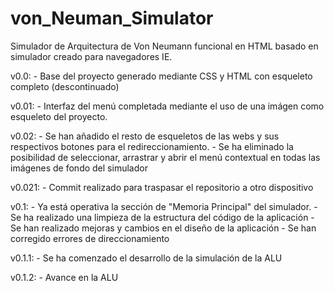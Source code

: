 # von_Neuman_Simulator
Simulador de Arquitectura de Von Neumann funcional en HTML basado en simulador creado para navegadores IE.

v0.0:
    - Base del proyecto generado mediante CSS y HTML con esqueleto completo (descontinuado)

v0.01:
    - Interfaz del menú completada mediante el uso de una imágen como esqueleto del proyecto.

v0.02:
    - Se han añadido el resto de esqueletos de las webs y sus respectivos botones para el redireccionamiento.
    - Se ha eliminado la posibilidad de seleccionar, arrastrar y abrir el menú contextual en todas las imágenes de fondo del simulador

v0.021:
    - Commit realizado para traspasar el repositorio a otro dispositivo

v0.1:
    - Ya está operativa la sección de "Memoria Principal" del simulador.
    - Se ha realizado una limpieza de la estructura del código de la aplicación
    - Se han realizado mejoras y cambios en el diseño de la aplicación
    - Se han corregido errores de direccionamiento

v0.1.1:
    - Se ha comenzado el desarrollo de la simulación de la ALU

v0.1.2:
    - Avance en la ALU